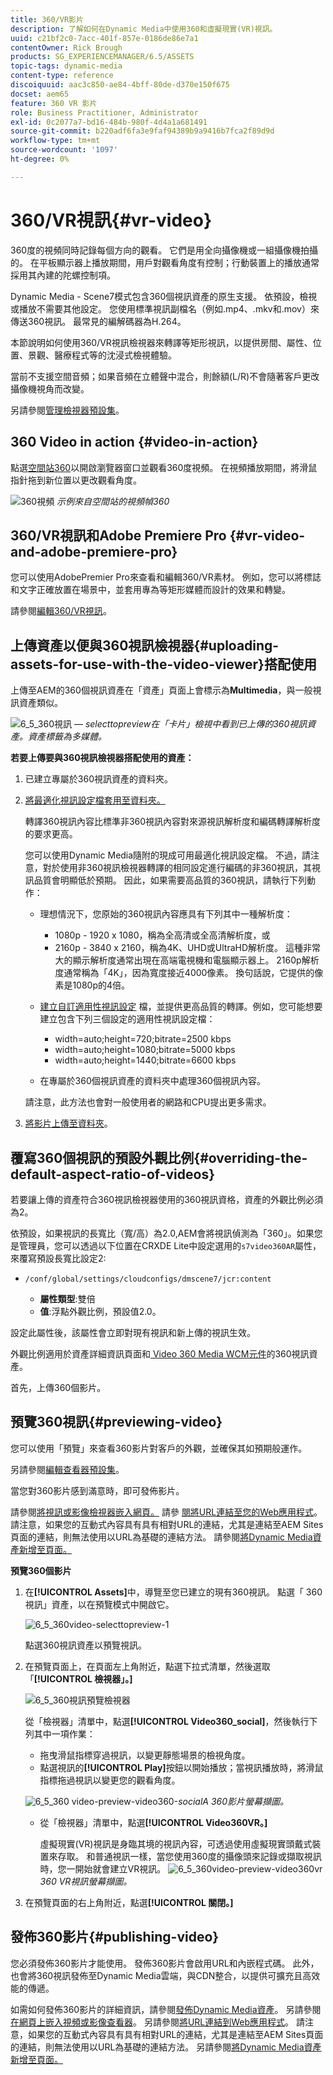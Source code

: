 ```yaml
---
title: 360/VR影片
description: 了解如何在Dynamic Media中使用360和虛擬現實(VR)視訊。
uuid: c21bf2c0-7acc-401f-857e-0186de86e7a1
contentOwner: Rick Brough
products: SG_EXPERIENCEMANAGER/6.5/ASSETS
topic-tags: dynamic-media
content-type: reference
discoiquuid: aac3c850-ae84-4bff-80de-d370e150f675
docset: aem65
feature: 360 VR 影片
role: Business Practitioner, Administrator
exl-id: 0c2077a7-bd16-484b-980f-4d4a1a681491
source-git-commit: b220adf6fa3e9faf94389b9a9416b7fca2f89d9d
workflow-type: tm+mt
source-wordcount: '1097'
ht-degree: 0%

---
```


# 360/VR視訊{#vr-video}

360度的視頻同時記錄每個方向的觀看。 它們是用全向攝像機或一組攝像機拍攝的。 在平板顯示器上播放期間，用戶對觀看角度有控制；行動裝置上的播放通常採用其內建的陀螺控制項。

Dynamic Media - Scene7模式包含360個視訊資產的原生支援。 依預設，檢視或播放不需要其他設定。 您使用標準視訊副檔名（例如.mp4、.mkv和.mov）來傳送360視訊。 最常見的編解碼器為H.264。

本節說明如何使用360/VR視訊檢視器來轉譯等矩形視訊，以提供房間、屬性、位置、景觀、醫療程式等的沈浸式檢視體驗。

當前不支援空間音頻；如果音頻在立體聲中混合，則餘額(L/R)不會隨著客戶更改攝像機視角而改變。

另請參閱[管理檢視器預設集](/help/assets/managing-viewer-presets.md)。

## 360 Video in action {#video-in-action}

點選[空間站360](http://mobiletest.scene7.com/s7viewers/html5/Video360Viewer.html?asset=Viewers/space_station_360-AVS)以開啟瀏覽器窗口並觀看360度視頻。 在視頻播放期間，將滑鼠指針拖到新位置以更改觀看角度。

![360視頻](assets/6_5_360videoiss_simplified.png)
*示例來自空間站的視頻幀360*

## 360/VR視訊和Adobe Premiere Pro {#vr-video-and-adobe-premiere-pro}

您可以使用AdobePremier Pro來查看和編輯360/VR素材。 例如，您可以將標誌和文字正確放置在場景中，並套用專為等矩形媒體而設計的效果和轉變。

請參閱[編輯360/VR視訊](https://helpx.adobe.com/premiere-pro/how-to/edit-360-vr-video.html)。

## 上傳資產以便與360視訊檢視器{#uploading-assets-for-use-with-the-video-viewer}搭配使用

上傳至AEM的360個視訊資產在「資產」頁面上會標示為&#x200B;**Multimedia**，與一般視訊資產類似。

![6_5_360視訊 — ](assets/6_5_360video-selecttopreview.png)
*selecttopreview在「卡片」檢視中看到已上傳的360視訊資產。資產標籤為多媒體。*

**若要上傳要與360視訊檢視器搭配使用的資產：**

1. 已建立專屬於360視訊資產的資料夾。
1. [將最適化視訊設定檔套用至資料夾。](/help/assets/video-profiles.md#applying-a-video-profile-to-folders)

   轉譯360視訊內容比標準非360視訊內容對來源視訊解析度和編碼轉譯解析度的要求更高。

   您可以使用Dynamic Media隨附的現成可用最適化視訊設定檔。 不過，請注意，對於使用非360視訊檢視器轉譯的相同設定進行編碼的非360視訊，其視訊品質會明顯低於預期。 因此，如果需要高品質的360視訊，請執行下列動作：

   * 理想情況下，您原始的360視訊內容應具有下列其中一種解析度：

      * 1080p - 1920 x 1080，稱為全高清或全高清解析度，或
      * 2160p - 3840 x 2160，稱為4K、UHD或UltraHD解析度。 這種非常大的顯示解析度通常出現在高端電視機和電腦顯示器上。 2160p解析度通常稱為「4K」，因為寬度接近4000像素。 換句話說，它提供的像素是1080p的4倍。
   * [建立自訂適用性視訊設定](/help/assets/video-profiles.md#creating-a-video-encoding-profile-for-adaptive-streaming) 檔，並提供更高品質的轉譯。例如，您可能想要建立包含下列三個設定的適用性視訊設定檔：

      * width=auto;height=720;bitrate=2500 kbps
      * width=auto;height=1080;bitrate=5000 kbps
      * width=auto;height=1440;bitrate=6600 kbps
   * 在專屬於360個視訊資產的資料夾中處理360個視訊內容。

   請注意，此方法也會對一般使用者的網路和CPU提出更多需求。

1. [將影片上傳至資料夾](/help/assets/managing-video-assets.md#upload-and-preview-video-assets)。

## 覆寫360個視訊的預設外觀比例{#overriding-the-default-aspect-ratio-of-videos}

若要讓上傳的資產符合360視訊檢視器使用的360視訊資格，資產的外觀比例必須為2。

依預設，如果視訊的長寬比（寬/高）為2.0,AEM會將視訊偵測為「360」。如果您是管理員，您可以透過以下位置在CRXDE Lite中設定選用的`s7video360AR`屬性，來覆寫預設長寬比設定2:

* `/conf/global/settings/cloudconfigs/dmscene7/jcr:content`

   * **屬性類型**:雙倍
   * **值**:浮點外觀比例，預設值2.0。

設定此屬性後，該屬性會立即對現有視訊和新上傳的視訊生效。

外觀比例適用於資產詳細資訊頁面和[ Video 360 Media WCM元件](/help/assets/adding-dynamic-media-assets-to-pages.md#dynamic-media-components)的360視訊資產。

首先，上傳360個影片。

## 預覽360視訊{#previewing-video}

您可以使用「預覽」來查看360影片對客戶的外觀，並確保其如預期般運作。

另請參閱[編輯查看器預設集](/help/assets/managing-viewer-presets.md#editing-viewer-presets)。

當您對360影片感到滿意時，即可發佈影片。

請參閱[將視訊或影像檢視器嵌入網頁。](https://helpx.adobe.com/experience-manager/6-5/help/assets/embed-code.html)
請參 [閱將URL連結至您的Web應用程式](https://helpx.adobe.com/experience-manager/6-5/help/assets/linking-urls-to-yourwebapplication.html)。請注意，如果您的互動式內容具有具有相對URL的連結，尤其是連結至AEM Sites頁面的連結，則無法使用以URL為基礎的連結方法。
請參閱[將Dynamic Media資產新增至頁面。](https://helpx.adobe.com/experience-manager/6-5/help/assets/adding-dynamic-media-assets-to-pages.html)

**預覽360個影片**

1. 在&#x200B;**[!UICONTROL Assets]**&#x200B;中，導覽至您已建立的現有360視訊。 點選「 360視訊」資產，以在預覽模式中開啟它。

   ![6_5_360video-selecttopreview-1](assets/6_5_360video-selecttopreview-1.png)

   點選360視訊資產以預覽視訊。

1. 在預覽頁面上，在頁面左上角附近，點選下拉式清單，然後選取「**[!UICONTROL 檢視器」。]**

   ![6_5_360視訊預覽檢視器](assets/6_5_360video-preview-viewers.png)

   從「檢視器」清單中，點選&#x200B;**[!UICONTROL Video360_social]**，然後執行下列其中一項作業：

   * 拖曳滑鼠指標穿過視訊，以變更靜態場景的檢視角度。
   * 點選視訊的&#x200B;**[!UICONTROL Play]**&#x200B;按鈕以開始播放；當視訊播放時，將滑鼠指標拖過視訊以變更您的觀看角度。

   ![6_5_360 video-preview-video360-](assets/6_5_360video-preview-video360-social.png)*socialA 360影片螢幕擷圖。*

   * 從「檢視器」清單中，點選&#x200B;**[!UICONTROL Video360VR。]**

      虛擬現實(VR)視訊是身臨其境的視訊內容，可透過使用虛擬現實頭戴式裝置來存取。 和普通視訊一樣，當您使用360度的攝像頭來記錄或擷取視訊時，您一開始就會建立VR視訊。
   ![6_5_360video-preview-video360vr](assets/6_5_360video-preview-video360vr.png)
   *360 VR視訊螢幕擷圖。*

1. 在預覽頁面的右上角附近，點選&#x200B;**[!UICONTROL 關閉。]**

## 發佈360影片{#publishing-video}

您必須發佈360影片才能使用。 發佈360影片會啟用URL和內嵌程式碼。 此外，也會將360視訊發佈至Dynamic Media雲端，與CDN整合，以提供可擴充且高效能的傳遞。

如需如何發佈360影片的詳細資訊，請參閱[發佈Dynamic Media資產](/help/assets/publishing-dynamicmedia-assets.md)。
另請參閱[在網頁上嵌入視頻或影像查看器](https://helpx.adobe.com/experience-manager/6-5/help/assets/embed-code.html)。
另請參閱[將URL連結到Web應用程式](https://helpx.adobe.com/experience-manager/6-5/help/assets/linking-urls-to-yourwebapplication.html)。 請注意，如果您的互動式內容具有具有相對URL的連結，尤其是連結至AEM Sites頁面的連結，則無法使用以URL為基礎的連結方法。
另請參閱[將Dynamic Media資產新增至頁面。](https://helpx.adobe.com/experience-manager/6-5/help/assets/adding-dynamic-media-assets-to-pages.html)
